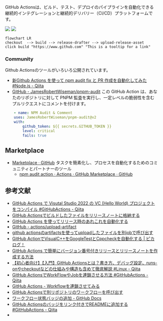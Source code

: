 GitHub Actionsは、ビルド、テスト、デプロイのパイプラインを自動化できる継続的インテグレーションと継続的デリバリー（CI/CD）プラットフォームです。

![](https://www.youtube.com/watch?v=Vaslap4nHh0)
![](https://www.youtube.com/watch?v=sx-aIgP2S00)
```mermaid
flowchart LR
checkout  --> build --> release-drafter --> upload-release-asset
click build "https://www.github.com" "This is a tooltip for a link"
```

### Community
Github Actionsのツールがいろいろ公開されています。

- [新Github Actions を使って npm audit fix と PR 作成を自動化してみた #Node.js - Qiita](https://qiita.com/shimosyan/items/947dffc7fbce6e67c311)
- [GitHub - JamesRobertWiseman/pnpm-audit](https://github.com/JamesRobertWiseman/pnpm-audit)
  この GitHub Action は、あなたのリポジトリに対して PNPM 監査を実行し、一定レベルの脆弱性を含むプルリクエストにコメントを付けます。
```yaml
    - name: NPM Audit & Comment
    uses: JamesRobertWiseman/pnpm-audit@v2
    with:
        github_token: ${{ secrets.GITHUB_TOKEN }}
        level: critical
        fails: true
```
## Marketplace

- [Marketplace · GitHub](https://github.com/marketplace?type=actions)
  タスクを簡素化し、プロセスを自動化するためのコミュニティとパートナーのツール
	- [npm audit action · Actions · GitHub Marketplace · GitHub](https://github.com/marketplace/actions/npm-audit-action)
## 参考文献
- [GitHub Actions で Visutal Studio 2022 の VC (Hello World) プロジェクトをコンパイル #GitHubActions - Qiita](https://qiita.com/bakachou/items/23c62606c69a6ffcdcae)
- [GitHub Actionsでビルドしたファイルをリリースノートに格納する](https://zenn.dev/sui_water/articles/7e7ccabdc5b8f5)
- [GitHub Actions を使ってリリース時のあれこれを自動化する](https://zenn.dev/itizawa/articles/b832c4e2a33661)
- [GitHub - actions/upload-artifact](https://github.com/actions/upload-artifact)
- [github actionsのartifactsを使ってuploadしたファイルを別jobで呼び出す](https://zenn.dev/jordan/articles/b6c1e905adab31)
- [GitHub ActionでVisualC++をGoogleTestとCppcheckを自動化する | ピカログ！](https://piccalog.net/entry/devops-github-action)
- [GitHub Actions で簡単にバージョン番号付きリリースとリリースノートを作成する方法](https://zenn.dev/kounoike/articles/20220211-easy-generate-release-notes)
- [【初心者向け】【入門】GitHub Actionsとは？書き方、デバッグ設定、runs-onやcheckoutなどの仕組みや構造も含めて徹底解説 #Linux - Qiita](https://qiita.com/shun198/items/14cdba2d8e58ab96cf95)
- [GitHub ActionsでWorkFlowやJobを連鎖させる方法 #GitHubActions - Qiita](https://qiita.com/masato_makino/items/f8cf20f3d0025d15bac8)
- [GitHub Actions - Workflowを連鎖させてみる](https://zenn.dev/umatoma/articles/9e68478dc81cd1)
- [GitHub Actionsで別リポジトリのワークフローを呼び出す](https://zenn.dev/kitoketa/articles/1a3ef4426dfe31)
- [ワークフロー状態バッジの追加 - GitHub Docs](https://docs.github.com/ja/actions/monitoring-and-troubleshooting-workflows/monitoring-workflows/adding-a-workflow-status-badge)
- [GitHub Actionsのバッジをリンク付きでREADMEに追加する #GitHubActions - Qiita](https://qiita.com/akameco/items/e474691964703033e18d)
- 